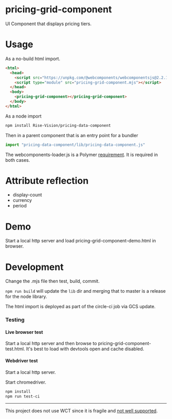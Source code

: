 # pricing-grid-component

UI Component that displays pricing tiers.

# Usage

As a no-build html import.

``` html
<html>
  <head>
    <script src="https://unpkg.com/@webcomponents/webcomponentsjs@2.2.10/webcomponents-loader.js"></script>
    <script type="module" src="pricing-grid-component.mjs"></script>
  </head>
  <body>
    <pricing-grid-component></pricing-grid-component>
  </body>
</html>
```

As a node import

``` bash
npm install Rise-Vision/pricing-data-component
```

Then in a parent component that is an entry point for a bundler

``` js
import "pricing-data-component/lib/pricing-data-component.js"
```

The webcomponents-loader.js is a Polymer [requirement](https://polymer-library.polymer-project.org/3.0/docs/polyfills).
It is required in both cases.

# Attribute reflection

 - display-count
 - currency
 - period

# Demo

Start a local http server and load pricing-grid-component-demo.html in browser.

# Development

Change the .mjs file then test, build, commit.

`npm run build` will update the `lib` dir and merging that to master is a release for the node library.

The html import is deployed as part of the circle-ci job via GCS update.

### Testing

#### Live browser test

Start a local http server and then browse to pricing-grid-component-test.html.
It's best to load with devtools open and cache disabled.

#### Webdriver test

Start a local http server.

Start chromedriver.

``` bash
npm install
npm run test-ci

```

--------

This project does not use WCT since it is fragile and [not well supported](https://github.com/Polymer/tools/issues/3398).
